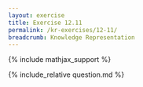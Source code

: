 ```yaml
---
layout: exercise
title: Exercise 12.11
permalink: /kr-exercises/12-11/
breadcrumb: Knowledge Representation
---
```


{% include mathjax_support %}

<div><i class="arrow-up" data-chapter="kr-exercises" data-exercise="ex_11" data-rating="0"></i></div>
{% include_relative question.md %}
